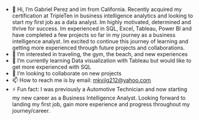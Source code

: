 - 👋 Hi, I’m Gabriel Perez and im from California. Recently acquired my certification at TripleTen in business intelligence analytics and looking to start my first job as a data analyst. Im highly motivated, determined and thrive for success. Im experienced in SQL, Excel, Tableau, Power BI and have completed a few projects so far in my journey as a business intelligence analyst. Im excited to continue this journey of learning and getting more experienced through future projects and collaborations.
- 👀 I’m interested in traveling, the gym, the beach, and new experiences
- 🌱 I’m currently learning Data visualization with Tableau but would like to get more experienced with SQL
- 💞️ I’m looking to collaborate on new projects
- 📫 How to reach me is by email: mkviig212@yahoo.com
- ⚡ Fun fact: I was previously a Automotive Technician and now starting my new career as a Business Intelligence Analyst. Looking forward to landing my first job, gain more experience and progress throughout my journey/career.

<!---
Gperez212/Gperez212 is a ✨ special ✨ repository because its `README.md` (this file) appears on your GitHub profile.
You can click the Preview link to take a look at your changes.
--->
